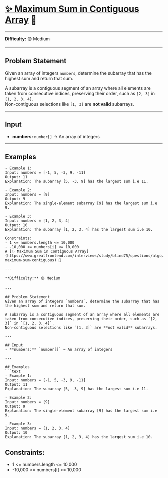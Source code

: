# [✨ Maximum Sum in Contiguous Array](https://www.greatfrontend.com/interviews/study/blind75/questions/algo/array-maximum-sum-contiguous) 🧩

---

**Difficulty:** 🟡 Medium  

---

## Problem Statement
Given an array of integers `numbers`, determine the subarray that has the highest sum and return that sum.

A subarray is a contiguous segment of an array where all elements are taken from consecutive indices, preserving their order, such as `[2, 3]` in `[1, 2, 3, 4]`.  
Non-contiguous selections like `[1, 3]` are **not valid** subarrays.

---

## Input
- **numbers:** `number[]` → An array of integers  

---

## Examples
```text
- Example 1:
Input: numbers = [-1, 5, -3, 9, -11]
Output: 11
Explanation: The subarray [5, -3, 9] has the largest sum i.e 11.

- Example 2:
Input: numbers = [9]
Output: 9
Explanation: The single-element subarray [9] has the largest sum i.e 9.

- Example 3:
Input: numbers = [1, 2, 3, 4]
Output: 10
Explanation: The subarray [1, 2, 3, 4] has the largest sum i.e 10.

Constraints:
- 1 <= numbers.length <= 10,000
- -10,000 <= numbers[i] <= 10,000
# [✨ Maximum Sum in Contiguous Array](https://www.greatfrontend.com/interviews/study/blind75/questions/algo/array-maximum-sum-contiguous) 🧩

---

**Difficulty:** 🟡 Medium  

---

## Problem Statement
Given an array of integers `numbers`, determine the subarray that has the highest sum and return that sum.

A subarray is a contiguous segment of an array where all elements are taken from consecutive indices, preserving their order, such as `[2, 3]` in `[1, 2, 3, 4]`.  
Non-contiguous selections like `[1, 3]` are **not valid** subarrays.

---

## Input
- **numbers:** `number[]` → An array of integers  

---

## Examples
```text
- Example 1:
Input: numbers = [-1, 5, -3, 9, -11]
Output: 11
Explanation: The subarray [5, -3, 9] has the largest sum i.e 11.

- Example 2:
Input: numbers = [9]
Output: 9
Explanation: The single-element subarray [9] has the largest sum i.e 9.

- Example 3:
Input: numbers = [1, 2, 3, 4]
Output: 10
Explanation: The subarray [1, 2, 3, 4] has the largest sum i.e 10.
```

## Constraints:
- 1 <= numbers.length <= 10,000
- -10,000 <= numbers[i] <= 10,000
